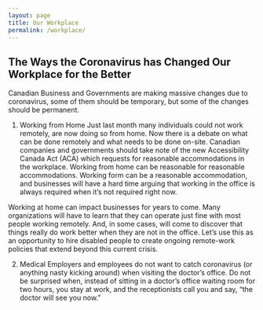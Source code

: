 ```yaml
---
layout: page
title: Our Workplace
permalink: /workplace/
---
```


## The Ways the Coronavirus has Changed Our Workplace for the Better

Canadian Business and Governments are making massive changes due to coronavirus, some of them should be temporary, but some of the changes should be permanent.

1.	Working from Home
Just last month many individuals could not work remotely, are now doing so from home. Now there is a debate on what can be done remotely and what needs to be done on-site. Canadian companies and governments should take note of the new Accessibility Canada Act (ACA) which requests for reasonable accommodations in the workplace. Working from home can be reasonable for reasonable accommodations. Working form can be a reasonable accommodation, and businesses will have a hard time arguing that working in the office is always required when it’s not required right now.

Working at home can impact businesses for years to come. Many organizations will have to learn that they can operate just fine with most people working remotely. And, in some cases, will come to discover that things really do work better when they are not in the office. Let’s use this as an opportunity to hire disabled people to create ongoing remote-work policies that extend beyond this current crisis.

2. Medical
Employers and employees do not want to catch coronavirus (or anything nasty kicking around) when visiting the doctor’s office. Do not be surprised when, instead of sitting in a doctor’s office waiting room for two hours, you stay at work, and the receptionists call you and say, “the doctor will see you now.”

